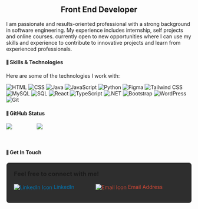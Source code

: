 <!--# ![Header Banner](path_to_your_banner_image.png)-->

<!--## About Me-->
<h2 align=center>Front End Developer</h2>

I am passionate and results-oriented professional with a strong background in software engineering. My experience includes internship, self projects and online courses.  currently open to new opportunities where I can use my skills and experience to contribute to innovative projects and learn from experienced professionals.


#### ⫼ Skills & Technologies


Here are some of the technologies I work with:

![HTML](https://img.shields.io/badge/-HTML-E34F26?style=flat-square&logo=html5&logoColor=white)
![CSS](https://img.shields.io/badge/-CSS-1572B6?style=flat-square&logo=css3&logoColor=white)
![Java](https://img.shields.io/badge/-Java-007396?style=flat-square&logo=java&logoColor=white)
![JavaScript](https://img.shields.io/badge/-JavaScript-F7DF1E?style=flat-square&logo=javascript&logoColor=black)
![Python](https://img.shields.io/badge/-Python-3776AB?style=flat-square&logo=python&logoColor=white)
![Figma](https://img.shields.io/badge/-Figma-F24E1E?style=flat-square&logo=figma&logoColor=white)
![Tailwind CSS](https://img.shields.io/badge/-Tailwind%20CSS-38B2AC?style=flat-square&logo=tailwind-css&logoColor=white)
![MySQL](https://img.shields.io/badge/-MySQL-4479A1?style=flat-square&logo=mysql&logoColor=white)
![SQL](https://img.shields.io/badge/-SQL-003B57?style=flat-square&logo=sqlite&logoColor=white)
![React](https://img.shields.io/badge/-React-61DAFB?style=flat-square&logo=react&logoColor=black)
![TypeScript](https://img.shields.io/badge/-TypeScript-007ACC?style=flat-square&logo=typescript&logoColor=white)
![.NET](https://img.shields.io/badge/-NET-512BD4?style=flat-square&logo=.net&logoColor=white)
![Bootstrap](https://img.shields.io/badge/-Bootstrap-563D7C?style=flat-square&logo=bootstrap&logoColor=white)
![WordPress](https://img.shields.io/badge/-WordPress-21759B?style=flat-square&logo=wordpress&logoColor=white)
![Git](https://img.shields.io/badge/-Git-F05032?style=flat-square&logo=git&logoColor=white)

#### ⫼ GitHub Status

<!--![Your GitHub Stats](https://github-readme-stats.vercel.app/api?username=devashanv&show_icons=true&hide_title=true&count_private=true&theme=dark)-->
![](https://github-readme-streak-stats.herokuapp.com/?user=devashanv&theme=dark&hide_border=false) &nbsp; &nbsp; &nbsp; &nbsp; &nbsp; &nbsp; &nbsp; &nbsp;
![](https://github-readme-stats.vercel.app/api/top-langs/?username=devashanv&theme=dark&hide_border=false&include_all_commits=false&count_private=false&layout=compact)

<!--## About JavaScript

<div style="display: flex; justify-content: space-between; align-items: center;">
  <div style="width: 50%;">
    <p>
      JavaScript is a versatile and powerful programming language commonly used for creating interactive and dynamic web content. It allows developers to implement complex features on web pages, enabling everything from interactive forms to animated graphics. With its vast ecosystem of libraries and frameworks, such as React and Angular, JavaScript plays a critical role in modern web development.
    </p>
  </div>
  <div style="width: 35%;">
   d
  </div>
</div> -->

<br/>

#### ⫼ Get In Touch

<div style="border: 1px solid #ddd; border-radius: 8px; padding: 20px; background-color: #2e2e2e;">
  <h3 style="margin-top: 0;">Feel free to connect with me!</h3>
  <ul style="list-style-type: none; padding: 0;display:flex; justify-content:space-between">
    <li>
      <a href="www.linkedin.com/in/ashan-withanarachchi-385593255" style="text-decoration: none; color: #0077b5;">
        <img src="https://img.icons8.com/ios-filled/24/0077b5/linkedin.png" alt="LinkedIn Icon" style="vertical-align: middle;"/> LinkedIn
      </a>
    </li>
    <li>
      <!--<a href="https://yourportfolio.com" style="text-decoration: none; color: #0073e6;">
        <img src="https://img.icons8.com/ios-filled/24/0073e6/portfolio.png" alt="Portfolio Icon" style="vertical-align: middle;"/> Portfolio
      </a>-->
      <a href="mailto:ashanwithanarachchi@gmail.com" style="text-decoration: none; color: #d14836;">
        <img src="https://img.icons8.com/ios-filled/24/d14836/email.png" alt="Email Icon" style="vertical-align: middle;"/> Email Address
    </li>
  </ul>
</div>

